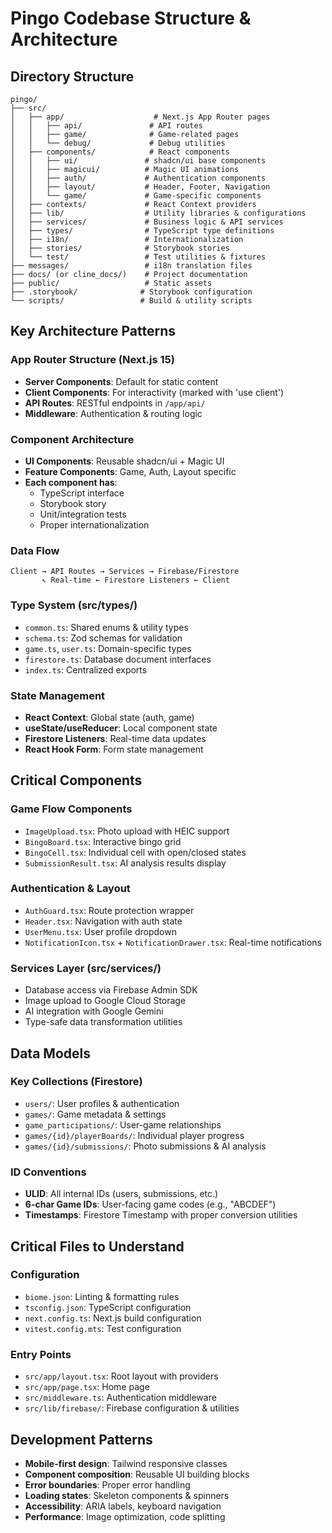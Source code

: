 # Pingo Codebase Structure & Architecture

## Directory Structure

```
pingo/
├── src/
│   ├── app/                    # Next.js App Router pages
│   │   ├── api/               # API routes
│   │   ├── game/              # Game-related pages
│   │   └── debug/             # Debug utilities
│   ├── components/            # React components
│   │   ├── ui/               # shadcn/ui base components
│   │   ├── magicui/          # Magic UI animations
│   │   ├── auth/             # Authentication components
│   │   ├── layout/           # Header, Footer, Navigation
│   │   └── game/             # Game-specific components
│   ├── contexts/             # React Context providers
│   ├── lib/                  # Utility libraries & configurations
│   ├── services/             # Business logic & API services
│   ├── types/                # TypeScript type definitions
│   ├── i18n/                 # Internationalization
│   ├── stories/              # Storybook stories
│   └── test/                 # Test utilities & fixtures
├── messages/                 # i18n translation files
├── docs/ (or cline_docs/)    # Project documentation
├── public/                   # Static assets
├── .storybook/              # Storybook configuration
└── scripts/                 # Build & utility scripts
```

## Key Architecture Patterns

### App Router Structure (Next.js 15)
- **Server Components**: Default for static content
- **Client Components**: For interactivity (marked with 'use client')
- **API Routes**: RESTful endpoints in `/app/api/`
- **Middleware**: Authentication & routing logic

### Component Architecture
- **UI Components**: Reusable shadcn/ui + Magic UI
- **Feature Components**: Game, Auth, Layout specific
- **Each component has**: 
  - TypeScript interface
  - Storybook story
  - Unit/integration tests
  - Proper internationalization

### Data Flow
```
Client → API Routes → Services → Firebase/Firestore
       ↖ Real-time ← Firestore Listeners ← Client
```

### Type System (src/types/)
- `common.ts`: Shared enums & utility types
- `schema.ts`: Zod schemas for validation
- `game.ts`, `user.ts`: Domain-specific types
- `firestore.ts`: Database document interfaces
- `index.ts`: Centralized exports

### State Management
- **React Context**: Global state (auth, game)
- **useState/useReducer**: Local component state
- **Firestore Listeners**: Real-time data updates
- **React Hook Form**: Form state management

## Critical Components

### Game Flow Components
- `ImageUpload.tsx`: Photo upload with HEIC support
- `BingoBoard.tsx`: Interactive bingo grid
- `BingoCell.tsx`: Individual cell with open/closed states
- `SubmissionResult.tsx`: AI analysis results display

### Authentication & Layout
- `AuthGuard.tsx`: Route protection wrapper
- `Header.tsx`: Navigation with auth state
- `UserMenu.tsx`: User profile dropdown
- `NotificationIcon.tsx` + `NotificationDrawer.tsx`: Real-time notifications

### Services Layer (src/services/)
- Database access via Firebase Admin SDK
- Image upload to Google Cloud Storage
- AI integration with Google Gemini
- Type-safe data transformation utilities

## Data Models

### Key Collections (Firestore)
- `users/`: User profiles & authentication
- `games/`: Game metadata & settings
- `game_participations/`: User-game relationships
- `games/{id}/playerBoards/`: Individual player progress
- `games/{id}/submissions/`: Photo submissions & AI analysis

### ID Conventions
- **ULID**: All internal IDs (users, submissions, etc.)
- **6-char Game IDs**: User-facing game codes (e.g., "ABCDEF")
- **Timestamps**: Firestore Timestamp with proper conversion utilities

## Critical Files to Understand

### Configuration
- `biome.json`: Linting & formatting rules
- `tsconfig.json`: TypeScript configuration
- `next.config.ts`: Next.js build configuration
- `vitest.config.mts`: Test configuration

### Entry Points
- `src/app/layout.tsx`: Root layout with providers
- `src/app/page.tsx`: Home page
- `src/middleware.ts`: Authentication middleware
- `src/lib/firebase/`: Firebase configuration & utilities

## Development Patterns
- **Mobile-first design**: Tailwind responsive classes
- **Component composition**: Reusable UI building blocks
- **Error boundaries**: Proper error handling
- **Loading states**: Skeleton components & spinners
- **Accessibility**: ARIA labels, keyboard navigation
- **Performance**: Image optimization, code splitting
